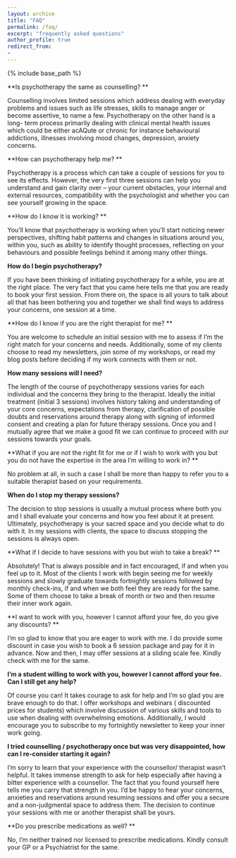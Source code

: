 ```yaml
---
layout: archive
title: "FAQ"
permalink: /faq/
excerpt: "frequently asked questions"
author_profile: true
redirect_from:
-
---
```

{% include base_path %}

**Is psychotherapy the same as counselling? **

Counselling involves limited sessions which address dealing with everyday problems and issues such as life stresses, skills to manage anger or become assertive, to name a few. Psychotherapy on the other hand is a long- term process primarily dealing with clinical mental health issues which could be either acAQute or chronic for instance behavioural addictions, illnesses involving mood changes, depression, anxiety concerns. 

**How can psychotherapy help me? **

Psychotherapy is a process which can take a couple of sessions for you to see its effects. However, the very first three sessions can help you understand and gain clarity over – your current obstacles, your internal and external resources, compatibility with the psychologist and whether you can see yourself growing in the space.

**How do I know it is working? **

You’ll know that psychotherapy is working when you’ll start noticing newer perspectives, shifting habit patterns and changes in situations around you, within you, such as ability to identify thought processes, reflecting on your behaviours and possible feelings behind it among many other things.  

**How do I begin psychotherapy?**

If you have been thinking of initiating psychotherapy for a while, you are at the right place. The very fact that you came here tells me that you are ready to book your first session. From there on, the space is all yours to talk about all that has been bothering you and together we shall find ways to address your concerns, one session at a time.  

**How do I know if you are the right therapist for me? **

You are welcome to schedule an initial session with me to assess if I’m the right match for your concerns and needs. Additionally, some of my clients choose to read my newsletters, join some of my workshops, or read my blog posts before deciding if my work connects with them or not. 

**How many sessions will I need?**

The length of the course of psychotherapy sessions varies for each individual and the concerns they bring to the therapist. Ideally the initial treatment (initial 3 sessions) involves history taking and understanding of your core concerns, expectations from therapy, clarification of possible doubts and reservations around therapy along with signing of informed consent and creating a plan for future therapy sessions. Once you and I mutually agree that we make a good fit we can continue to proceed with our sessions towards your goals. 

**What if you are not the right fit for me or if I wish to work with you but you do not have the expertise in the area I’m willing to work in? **

No problem at all, in such a case I shall be more than happy to refer you to a suitable therapist  based on your requirements. 

**When do I stop my therapy sessions?**

The decision to stop sessions is usually a mutual process where both you and I shall evaluate your concerns and how you feel about it at present. Ultimately, psychotherapy is your sacred space and you decide what to do with it. In my sessions with clients, the space to discuss stopping the sessions is always open. 

**What if I decide to have sessions with you but wish to take a break? **

Absolutely! That is always possible and in fact encouraged, if and when you feel up to it. Most of the clients I work with begin seeing me for weekly sessions and slowly graduate towards fortnightly sessions followed by monthly check-ins, if and when we both feel they are ready for the same. Some of them choose to take a break of month or two and then resume their inner work again. 

**I want to work with you, however I cannot afford your fee, do you give any discounts? **

I’m so glad to know that you are eager to work with me. I do provide some discount in case you wish to book a 6 session package and pay for it in advance. 
Now and then, I may offer sessions at a sliding scale fee. Kindly check with me for the same. 

**I’m a student willing to work with you, however I cannot afford your fee. Can I still get any help?**

Of course you can! It takes courage to ask for help and I’m so glad you are brave enough to do that.
I offer workshops and webinars ( discounted prices for students) which involve discussion of various skills and tools to use when dealing with overwhelming emotions. Additionally, I would encourage you to subscribe to my fortnightly newsletter to keep your inner work going. 

**I tried counselling / psychotherapy once but was very disappointed, how can I re-consider starting it again?**

I’m sorry to learn that your experience with the counsellor/ therapist wasn’t helpful. It takes immense strength to ask for help especially after having a bitter experience with a counsellor. The fact that you found yourself here tells me you carry that strength in you. I’d be happy to hear your concerns, anxieties and reservations around resuming sessions and offer you a secure and a non-judgmental space to address them. The decision to continue your sessions with me or another therapist shall be yours.  

**Do you prescribe medications as well? **

No, I’m neither trained nor licensed to prescribe medications. Kindly consult your GP or a Psychiatrist for the same. 

